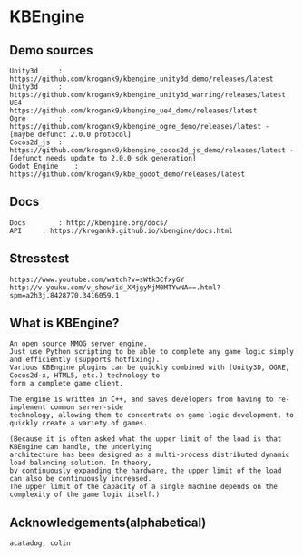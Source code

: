 KBEngine
========

## Demo sources

	Unity3d		: https://github.com/krogank9/kbengine_unity3d_demo/releases/latest
	Unity3d		: https://github.com/krogank9/kbengine_unity3d_warring/releases/latest
	UE4		: https://github.com/krogank9/kbengine_ue4_demo/releases/latest
	Ogre		: https://github.com/krogank9/kbengine_ogre_demo/releases/latest - [maybe defunct 2.0.0 protocol]
	Cocos2d_js	: https://github.com/krogank9/kbengine_cocos2d_js_demo/releases/latest - [defunct needs update to 2.0.0 sdk generation]
	Godot Engine	: https://github.com/krogank9/kbe_godot_demo/releases/latest


## Docs

	Docs		: http://kbengine.org/docs/
	API		: https://krogank9.github.io/kbengine/docs.html

## Stresstest

	https://www.youtube.com/watch?v=sWtk3CfxyGY
	http://v.youku.com/v_show/id_XMjgyMjM0MTYwNA==.html?spm=a2h3j.8428770.3416059.1

## What is KBEngine?

	An open source MMOG server engine. 
	Just use Python scripting to be able to complete any game logic simply and efficiently (supports hotfixing).
	Various KBEngine plugins can be quickly combined with (Unity3D, OGRE, Cocos2d-x, HTML5, etc.) technology to 
	form a complete game client.

	The engine is written in C++, and saves developers from having to re-implement common server-side 
	technology, allowing them to concentrate on game logic development, to quickly create a variety of games.

	(Because it is often asked what the upper limit of the load is that KBEngine can handle, the underlying 
	architecture has been designed as a multi-process distributed dynamic load balancing solution. In theory, 
	by continuously expanding the hardware, the upper limit of the load can also be continuously increased. 
	The upper limit of the capacity of a single machine depends on the complexity of the game logic itself.)


## Acknowledgements(alphabetical)

	acatadog, colin
